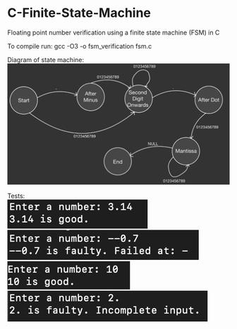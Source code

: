 # C-Finite-State-Machine
Floating point number verification using a finite state machine (FSM) in C

To compile run: gcc -O3 -o fsm_verification fsm.c

Diagram of state machine:
<br />
![alt text](https://github.com/usmank11/C-Finite-State-Machine/blob/main/diagram.jpeg)

Tests:
<br />
![alt text](https://github.com/usmank11/C-Finite-State-Machine/blob/main/tests/test1.png)
<br />
![alt text](https://github.com/usmank11/C-Finite-State-Machine/blob/main/tests/test2.png)
<br />
![alt text](https://github.com/usmank11/C-Finite-State-Machine/blob/main/tests/test3.png)
<br />
![alt text](https://github.com/usmank11/C-Finite-State-Machine/blob/main/tests/test4.png)
